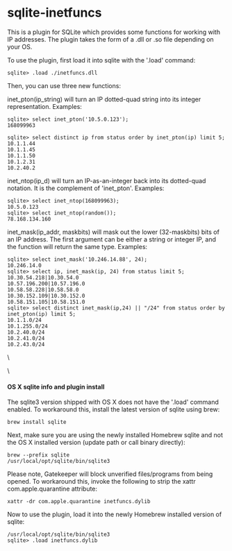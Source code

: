 # sqlite-inetfuncs

This is a plugin for SQLite which provides some functions for working with IP addresses. The plugin takes the form of a .dll or .so file depending on your OS.

To use the plugin, first load it into sqlite with the '.load' command: 
```
sqlite> .load ./inetfuncs.dll
```

Then, you can use three new functions:

inet_pton(ip_string) will turn an IP dotted-quad string into its integer representation. Examples:

```
sqlite> select inet_pton('10.5.0.123');
168099963

sqlite> select distinct ip from status order by inet_pton(ip) limit 5;
10.1.1.44
10.1.1.45
10.1.1.50
10.1.2.31
10.2.40.2
```

inet_ntop(ip_d) will turn an IP-as-an-integer back into its dotted-quad notation. It is the complement of 'inet_pton'. Examples:

```
sqlite> select inet_ntop(168099963);
10.5.0.123
sqlite> select inet_ntop(random());
78.168.134.160
```

inet_mask(ip_addr, maskbits) will mask out the lower (32-maskbits) bits of an IP address. The first argument can be either a string or integer IP, and the function will return the same type. Examples:
```
sqlite> select inet_mask('10.246.14.88', 24);
10.246.14.0
sqlite> select ip, inet_mask(ip, 24) from status limit 5;
10.30.54.218|10.30.54.0
10.57.196.200|10.57.196.0
10.58.58.228|10.58.58.0
10.30.152.109|10.30.152.0
10.58.151.105|10.58.151.0
sqlite> select distinct inet_mask(ip,24) || "/24" from status order by inet_pton(ip) limit 5;
10.1.1.0/24            
10.1.255.0/24            
10.2.40.0/24             
10.2.41.0/24             
10.2.43.0/24        
```

\

\

#### OS X sqlite info and plugin install

The sqlite3 version shipped with OS X does not have the '.load' command enabled. To workaround this, install the latest version of sqlite using brew:

```
brew install sqlite
```

Next, make sure you are using the newly installed Homebrew sqlite and not the OS X installed version (update path or call binary directly):

```
brew --prefix sqlite
/usr/local/opt/sqlite/bin/sqlite3
```

Please note, Gatekeeper will block unverified files/programs from being opened. To workaround this, invoke the following to strip the xattr com.apple.quarantine attribute:

```
xattr -dr com.apple.quarantine inetfuncs.dylib
```

Now to use the plugin, load it into the newly Homebrew installed version of sqlite:

```
/usr/local/opt/sqlite/bin/sqlite3
sqlite> .load inetfuncs.dylib
```

